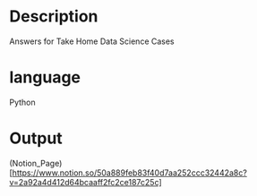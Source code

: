 # Description
Answers for Take Home Data Science Cases 


# language 
Python 

# Output 
(Notion_Page)[https://www.notion.so/50a889feb83f40d7aa252ccc32442a8c?v=2a92a4d412d64bcaaff2fc2ce187c25c]
